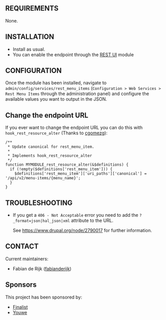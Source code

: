 ## REQUIREMENTS

None.

## INSTALLATION

* Install as usual.
* You can enable the endpoint through the [REST UI](http://www.drupal.org/project/restui) module

## CONFIGURATION

Once the module has been installed, navigate to `admin/config/services/rest_menu_items`
(`Configuration > Web Services > Rest Menu Items` through the administration panel) and
configure the available values you want to output in the JSON.

## Change the endpoint URL
If you ever want to change the endpoint URL you can do this with `hook_rest_resource_alter` (Thanks to [cgomezg](https://www.drupal.org/u/cgomezg)):
~~~~
/**
 * Update canonical for rest_menu_item.
 *
 * Implements hook_rest_resource_alter
 */
function MYMODULE_rest_resource_alter(&$definitions) {
  if (!empty($definitions['rest_menu_item'])) {
    $definitions['rest_menu_item']['uri_paths']['canonical'] = '/api/v2/menu-items/{menu_name}';
  }
}
~~~~

## TROUBLESHOOTING

* If you get a `406 - Not Acceptable` error you need to add the `?_format=json|hal_json|xml` attribute to the URL.

  See https://www.drupal.org/node/2790017 for further information.

## CONTACT

Current maintainers:
* Fabian de Rijk ([fabianderijk](https://www.drupal.org/u/fabianderijk))

## Sponsors

This project has been sponsored by:
* [Finalist](https://www.drupal.org/finalist)
* [Youwe](https://www.drupal.org/youwe)
